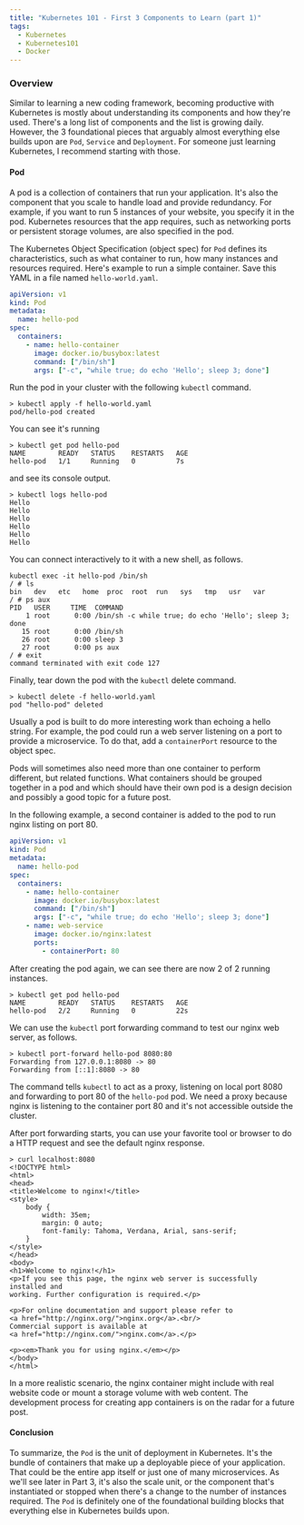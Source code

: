 ```yaml
---
title: "Kubernetes 101 - First 3 Components to Learn (part 1)"
tags:
  - Kubernetes
  - Kubernetes101
  - Docker
---
```


### Overview

Similar to learning a new coding framework, becoming productive with Kubernetes is mostly about understanding its components and how they're used. There's a long list of components and the list is growing daily. However, the 3 foundational pieces that arguably almost everything else builds upon are `Pod`, `Service` and `Deployment`. For someone just learning Kubernetes, I recommend starting with those.

<!--more-->


#### Pod
A pod is a collection of containers that run your application. It's also the component that you scale to handle load and provide redundancy. For example, if you want to run 5 instances of your website, you specify it in the pod. Kubernetes resources that the app requires, such as networking ports or persistent storage volumes, are also specified in the pod.  

The Kubernetes Object Specification (object spec) for `Pod` defines its characteristics, such as what container to run, how many instances and resources required. Here's example to run a simple container. Save this YAML in a file named `hello-world.yaml`.

``` yaml
apiVersion: v1
kind: Pod
metadata:
  name: hello-pod
spec:
  containers:
    - name: hello-container
      image: docker.io/busybox:latest
      command: ["/bin/sh"]
      args: ["-c", "while true; do echo 'Hello'; sleep 3; done"]
```

Run the pod in your cluster with the following `kubectl` command.

``` shell
> kubectl apply -f hello-world.yaml
pod/hello-pod created
```

You can see it's running

``` shell
> kubectl get pod hello-pod
NAME        READY   STATUS    RESTARTS   AGE
hello-pod   1/1     Running   0          7s
```
and see its console output.

``` shell
> kubectl logs hello-pod
Hello
Hello
Hello
Hello
Hello
Hello
```

You can connect interactively to it with a new shell, as follows.

``` shell
kubectl exec -it hello-pod /bin/sh
/ # ls
bin   dev   etc   home  proc  root  run   sys   tmp   usr   var
/ # ps aux
PID   USER     TIME  COMMAND
    1 root      0:00 /bin/sh -c while true; do echo 'Hello'; sleep 3; done
   15 root      0:00 /bin/sh
   26 root      0:00 sleep 3
   27 root      0:00 ps aux
/ # exit
command terminated with exit code 127
```

Finally, tear down the pod with the `kubectl` delete command.

``` shell
> kubectl delete -f hello-world.yaml
pod "hello-pod" deleted
```

Usually a pod is built to do more interesting work than echoing a hello string. For example, the pod could run a web server listening on a port to provide a microservice. To do that, add a `containerPort` resource to the object spec. 

Pods will sometimes also need more than one container to perform different, but related functions. What containers should be grouped together in a pod and which should have their own pod is a design decision and possibly a good topic for a future post.

In the following example, a second container is added to the pod to run nginx listing on port 80.

``` yaml
apiVersion: v1
kind: Pod
metadata:
  name: hello-pod
spec:
  containers:
    - name: hello-container
      image: docker.io/busybox:latest
      command: ["/bin/sh"]
      args: ["-c", "while true; do echo 'Hello'; sleep 3; done"]
    - name: web-service
      image: docker.io/nginx:latest
      ports:
        - containerPort: 80
```

After creating the pod again, we can see there are now 2 of 2 running instances.

``` shell
> kubectl get pod hello-pod 
NAME        READY   STATUS    RESTARTS   AGE
hello-pod   2/2     Running   0          22s
```

We can use the `kubectl` port forwarding command to test our nginx web server, as follows.

``` shell
> kubectl port-forward hello-pod 8080:80
Forwarding from 127.0.0.1:8080 -> 80
Forwarding from [::1]:8080 -> 80
```

The command tells `kubectl` to act as a proxy, listening on local port 8080 and forwarding to port 80 of the `hello-pod` pod. We need a proxy because nginx is listening to the container port 80 and it's not accessible outside the cluster.

After port forwarding starts, you can use your favorite tool or browser to do a HTTP request and see the default nginx response. 

``` shell
> curl localhost:8080
<!DOCTYPE html>
<html>
<head>
<title>Welcome to nginx!</title>
<style>
    body {
        width: 35em;
        margin: 0 auto;
        font-family: Tahoma, Verdana, Arial, sans-serif;
    }
</style>
</head>
<body>
<h1>Welcome to nginx!</h1>
<p>If you see this page, the nginx web server is successfully installed and
working. Further configuration is required.</p>

<p>For online documentation and support please refer to
<a href="http://nginx.org/">nginx.org</a>.<br/>
Commercial support is available at
<a href="http://nginx.com/">nginx.com</a>.</p>

<p><em>Thank you for using nginx.</em></p>
</body>
</html>
```

In a more realistic scenario, the nginx container might include with real website code or mount a storage volume with web content. The development process for creating app containers is on the radar for a future post.  

#### Conclusion
To summarize, the `Pod` is the unit of deployment in Kubernetes. It's the bundle of containers that make up a deployable piece of your application. That could be the entire app itself or just one of many microservices. As we'll see later in Part 3, it's also the scale unit, or the component that's instantiated or stopped when there's a change to the number of instances required. The `Pod` is definitely one of the foundational building blocks that everything else in Kubernetes builds upon.  